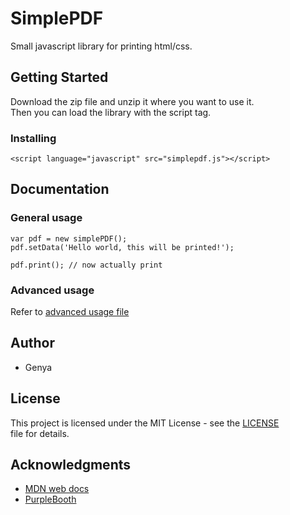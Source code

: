 # SimplePDF
Small javascript library for printing html/css.

## Getting Started

Download the zip file and unzip it where you want to use it.  
Then you can load the library with the script tag.

### Installing

```
<script language="javascript" src="simplepdf.js"></script>
```

## Documentation

### General usage
```
var pdf = new simplePDF();
pdf.setData('Hello world, this will be printed!');

pdf.print(); // now actually print
```

### Advanced usage
Refer to [advanced usage file](https://github.com/genya1/SimplePDF/blob/master/examples/advanced_usage.js)

## Author

* Genya

## License

This project is licensed under the MIT License - see the [LICENSE](LICENSE)  
file for details.

## Acknowledgments

* [MDN web docs](https://developer.mozilla.org/en-US/docs/Web/Guide/Printing)
* [PurpleBooth](https://gist.github.com/PurpleBooth/109311bb0361f32d87a2)

